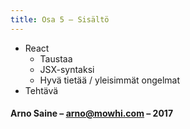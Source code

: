 ```yaml
---
title: Osa 5 – Sisältö
---
```


* React
  * Taustaa
  * JSX-syntaksi
  * Hyvä tietää / yleisimmät ongelmat
* Tehtävä

#### Arno Saine – [arno@mowhi.com](mailto:arno@mowhi.com) – 2017

